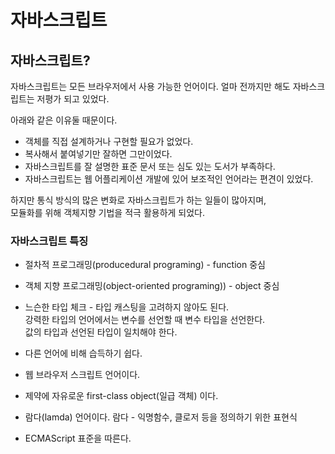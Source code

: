 # 자바스크립트

## 자바스크립트?
자바스크립트는 모든 브라우저에서 사용 가능한 언어이다.
얼마 전까지만 해도 자바스크립트는 저평가 되고 있었다.  

아래와 같은 이유둘 때문이다.  

* 객체를 직접 설계하거나 구현할 필요가 없었다.  
* 복사해서 붙여넣기만 잘하면 그만이었다.  
* 자바스크립트를 잘 설명한 표준 문서 또는 심도 있는 도서가 부족하다.  
* 자바스크립트는 웹 어플리케이션 개발에 있어 보조적인 언어라는 편견이 있었다.  

하지만 통식 방식의 많은 변화로 자바스크립트가 하는 일들이 많아지며,  
모듈화를 위해 객체지향 기법을 적극 활용하게 되었다.

### 자바스크립트 특징  
* 절차적 프로그래밍(producedural programing) - function 중심  
* 객체 지향 프로그래밍(object-oriented programing)) - object 중심  
* 느슨한 타입 체크 - 타입 캐스팅을 고려하지 않아도 된다.  
	강력한 타입의 언어에서는 변수를 선언할 때 변수 타입을 선언한다.  
	값의 타입과 선언된 타입이 일치해야 한다.  

* 다른 언어에 비해 습득하기 쉽다.  
* 웹 브라우저 스크립트 언어이다.  
* 제약에 자유로운 first-class object(일급 객체) 이다.  
* 람다(lamda) 언어이다. 람다 - 익명함수, 클로저 등을 정의하기 위한 표현식
* ECMAScript 표준을 따른다.